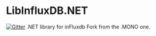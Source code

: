 # LibInfluxDB.NET

[![Gitter](https://badges.gitter.im/Join%20Chat.svg)](https://gitter.im/catwithboots/LibInfluxDB.NET?utm_source=badge&utm_medium=badge&utm_campaign=pr-badge&utm_content=badge)
.NET library for inFluxdb
Fork from the .MONO one.